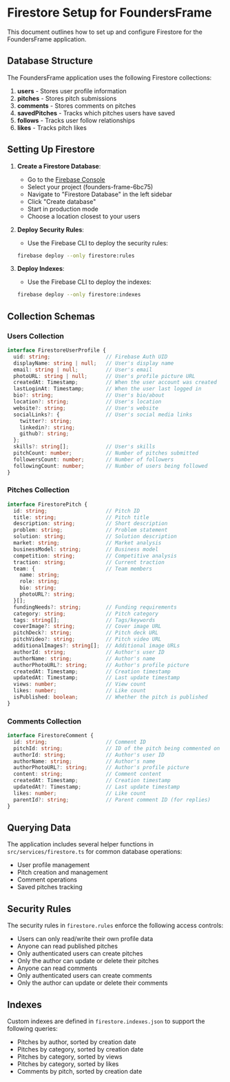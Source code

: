 # Firestore Setup for FoundersFrame

This document outlines how to set up and configure Firestore for the FoundersFrame application.

## Database Structure

The FoundersFrame application uses the following Firestore collections:

1. **users** - Stores user profile information
2. **pitches** - Stores pitch submissions
3. **comments** - Stores comments on pitches
4. **savedPitches** - Tracks which pitches users have saved
5. **follows** - Tracks user follow relationships
6. **likes** - Tracks pitch likes

## Setting Up Firestore

1. **Create a Firestore Database**:
   - Go to the [Firebase Console](https://console.firebase.google.com/)
   - Select your project (founders-frame-6bc75)
   - Navigate to "Firestore Database" in the left sidebar
   - Click "Create database"
   - Start in production mode
   - Choose a location closest to your users

2. **Deploy Security Rules**:
   - Use the Firebase CLI to deploy the security rules:
   ```bash
   firebase deploy --only firestore:rules
   ```

3. **Deploy Indexes**:
   - Use the Firebase CLI to deploy the indexes:
   ```bash
   firebase deploy --only firestore:indexes
   ```

## Collection Schemas

### Users Collection

```typescript
interface FirestoreUserProfile {
  uid: string;                  // Firebase Auth UID
  displayName: string | null;   // User's display name
  email: string | null;         // User's email
  photoURL: string | null;      // User's profile picture URL
  createdAt: Timestamp;         // When the user account was created
  lastLoginAt: Timestamp;       // When the user last logged in
  bio?: string;                 // User's bio/about
  location?: string;            // User's location
  website?: string;             // User's website
  socialLinks?: {               // User's social media links
    twitter?: string;
    linkedin?: string;
    github?: string;
  };
  skills?: string[];            // User's skills
  pitchCount: number;           // Number of pitches submitted
  followersCount: number;       // Number of followers
  followingCount: number;       // Number of users being followed
}
```

### Pitches Collection

```typescript
interface FirestorePitch {
  id: string;                   // Pitch ID
  title: string;                // Pitch title
  description: string;          // Short description
  problem: string;              // Problem statement
  solution: string;             // Solution description
  market: string;               // Market analysis
  businessModel: string;        // Business model
  competition: string;          // Competitive analysis
  traction: string;             // Current traction
  team: {                       // Team members
    name: string;
    role: string;
    bio: string;
    photoURL?: string;
  }[];
  fundingNeeds?: string;        // Funding requirements
  category: string;             // Pitch category
  tags: string[];               // Tags/keywords
  coverImage?: string;          // Cover image URL
  pitchDeck?: string;           // Pitch deck URL
  pitchVideo?: string;          // Pitch video URL
  additionalImages?: string[];  // Additional image URLs
  authorId: string;             // Author's user ID
  authorName: string;           // Author's name
  authorPhotoURL?: string;      // Author's profile picture
  createdAt: Timestamp;         // Creation timestamp
  updatedAt: Timestamp;         // Last update timestamp
  views: number;                // View count
  likes: number;                // Like count
  isPublished: boolean;         // Whether the pitch is published
}
```

### Comments Collection

```typescript
interface FirestoreComment {
  id: string;                   // Comment ID
  pitchId: string;              // ID of the pitch being commented on
  authorId: string;             // Author's user ID
  authorName: string;           // Author's name
  authorPhotoURL?: string;      // Author's profile picture
  content: string;              // Comment content
  createdAt: Timestamp;         // Creation timestamp
  updatedAt?: Timestamp;        // Last update timestamp
  likes: number;                // Like count
  parentId?: string;            // Parent comment ID (for replies)
}
```

## Querying Data

The application includes several helper functions in `src/services/firestore.ts` for common database operations:

- User profile management
- Pitch creation and management
- Comment operations
- Saved pitches tracking

## Security Rules

The security rules in `firestore.rules` enforce the following access controls:

- Users can only read/write their own profile data
- Anyone can read published pitches
- Only authenticated users can create pitches
- Only the author can update or delete their pitches
- Anyone can read comments
- Only authenticated users can create comments
- Only the author can update or delete their comments

## Indexes

Custom indexes are defined in `firestore.indexes.json` to support the following queries:

- Pitches by author, sorted by creation date
- Pitches by category, sorted by creation date
- Pitches by category, sorted by views
- Pitches by category, sorted by likes
- Comments by pitch, sorted by creation date
